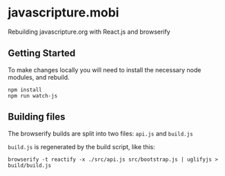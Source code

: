 javascripture.mobi
==================

Rebuilding javascripture.org with React.js and browserify

Getting Started
---------------

To make changes locally you will need to install the necessary node modules, and rebuild.

```
npm install
npm run watch-js

```

Building files
--------------

The browserify builds are split into two files:
`api.js` and `build.js`

`build.js` is regenerated by the build script, like this:

```
browserify -t reactify -x ./src/api.js src/bootstrap.js | uglifyjs > build/build.js
```

